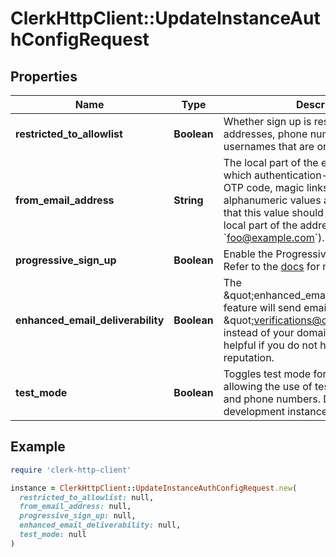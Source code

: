 # ClerkHttpClient::UpdateInstanceAuthConfigRequest

## Properties

| Name | Type | Description | Notes |
| ---- | ---- | ----------- | ----- |
| **restricted_to_allowlist** | **Boolean** | Whether sign up is restricted to email addresses, phone numbers and usernames that are on the allowlist. | [optional][default to false] |
| **from_email_address** | **String** | The local part of the email address from which authentication-related emails (e.g. OTP code, magic links) will be sent. Only alphanumeric values are allowed. Note that this value should contain only the local part of the address (e.g. &#x60;foo&#x60; for &#x60;foo@example.com&#x60;). | [optional] |
| **progressive_sign_up** | **Boolean** | Enable the Progressive Sign Up algorithm. Refer to the [docs](https://clerk.com/docs/upgrade-guides/progressive-sign-up) for more info. | [optional] |
| **enhanced_email_deliverability** | **Boolean** | The \&quot;enhanced_email_deliverability\&quot; feature will send emails from \&quot;verifications@clerk.dev\&quot; instead of your domain. This can be helpful if you do not have a high domain reputation. | [optional] |
| **test_mode** | **Boolean** | Toggles test mode for this instance, allowing the use of test email addresses and phone numbers. Defaults to true for development instances. | [optional] |

## Example

```ruby
require 'clerk-http-client'

instance = ClerkHttpClient::UpdateInstanceAuthConfigRequest.new(
  restricted_to_allowlist: null,
  from_email_address: null,
  progressive_sign_up: null,
  enhanced_email_deliverability: null,
  test_mode: null
)
```

